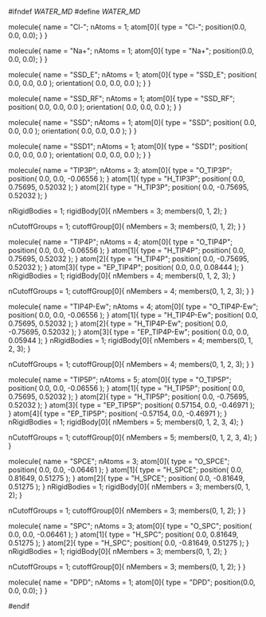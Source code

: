 #ifndef _WATER_MD_
#define _WATER_MD_

molecule{
  name = "Cl-";
  nAtoms = 1;
  atom[0]{
    type = "Cl-";
    position(0.0, 0.0, 0.0);
  }
}

molecule{
  name = "Na+";
  nAtoms = 1;
  atom[0]{
    type = "Na+";
    position(0.0, 0.0, 0.0);
  }
}

molecule{
  name = "SSD_E";
  nAtoms = 1;
  atom[0]{
    type = "SSD_E";
    position( 0.0, 0.0, 0.0 );
    orientation( 0.0, 0.0, 0.0 );
  }
}

molecule{
  name = "SSD_RF";
  nAtoms = 1;
  atom[0]{
    type = "SSD_RF";
    position( 0.0, 0.0, 0.0 );
    orientation( 0.0, 0.0, 0.0 );
  }
}

molecule{
  name = "SSD";
  nAtoms = 1;
  atom[0]{
    type = "SSD";
    position( 0.0, 0.0, 0.0 );
    orientation( 0.0, 0.0, 0.0 );
  }
}

molecule{
  name = "SSD1";
  nAtoms = 1;
  atom[0]{
    type = "SSD1";
    position( 0.0, 0.0, 0.0 );
    orientation( 0.0, 0.0, 0.0 );
  }
}

molecule{
  name = "TIP3P";
  nAtoms = 3;
  atom[0]{
    type = "O_TIP3P";
    position( 0.0, 0.0, -0.06556 );
  }
  atom[1]{
    type = "H_TIP3P";
    position( 0.0, 0.75695, 0.52032 );
  }
  atom[2]{
    type = "H_TIP3P";
    position( 0.0, -0.75695, 0.52032 );
  }

  nRigidBodies = 1;
  rigidBody[0]{ 
    nMembers = 3;
    members(0, 1, 2);
  }

  nCutoffGroups = 1;
  cutoffGroup[0]{
    nMembers = 3;
    members(0, 1, 2);
  }
}

molecule{
  name = "TIP4P";
  nAtoms = 4;
  atom[0]{
    type = "O_TIP4P";
    position( 0.0, 0.0, -0.06556 );
  }
  atom[1]{
    type = "H_TIP4P";
    position( 0.0, 0.75695, 0.52032 );
  }
  atom[2]{
    type = "H_TIP4P";
    position( 0.0, -0.75695, 0.52032 );
  }
  atom[3]{
    type = "EP_TIP4P";
    position( 0.0, 0.0, 0.08444 );
  }
  nRigidBodies = 1;
  rigidBody[0]{
    nMembers = 4;
    members(0, 1, 2, 3);
  }

  nCutoffGroups = 1;
  cutoffGroup[0]{
    nMembers = 4;
    members(0, 1, 2, 3);
  }
}

molecule{
  name = "TIP4P-Ew";
  nAtoms = 4;
  atom[0]{
    type = "O_TIP4P-Ew";
    position( 0.0, 0.0, -0.06556 );
  }
  atom[1]{
    type = "H_TIP4P-Ew";
    position( 0.0, 0.75695, 0.52032 );
  }
  atom[2]{
    type = "H_TIP4P-Ew";
    position( 0.0, -0.75695, 0.52032 );
  }
  atom[3]{
    type = "EP_TIP4P-Ew";
    position( 0.0, 0.0, 0.05944 );
  }
  nRigidBodies = 1;
  rigidBody[0]{
    nMembers = 4;
    members(0, 1, 2, 3);
  }

  nCutoffGroups = 1;
  cutoffGroup[0]{
    nMembers = 4;
    members(0, 1, 2, 3);
  }
}

molecule{
  name = "TIP5P";
  nAtoms = 5;
  atom[0]{
    type = "O_TIP5P";
    position( 0.0, 0.0, -0.06556 );
  }
  atom[1]{
    type = "H_TIP5P";
    position( 0.0, 0.75695, 0.52032 );
  }
  atom[2]{
    type = "H_TIP5P";
    position( 0.0, -0.75695, 0.52032 );
  }
  atom[3]{
    type = "EP_TIP5P";
    position( 0.57154, 0.0, -0.46971 );
  }
  atom[4]{
    type = "EP_TIP5P";
    position( -0.57154, 0.0, -0.46971 );
  }
  nRigidBodies = 1;
  rigidBody[0]{
    nMembers = 5;
    members(0, 1, 2, 3, 4);
  }

  nCutoffGroups = 1;
  cutoffGroup[0]{
    nMembers = 5;
    members(0, 1, 2, 3, 4);
  }
}

molecule{
  name = "SPCE";
  nAtoms = 3;
  atom[0]{
    type = "O_SPCE";
    position( 0.0, 0.0, -0.06461 );
  }
  atom[1]{
    type = "H_SPCE";
    position( 0.0, 0.81649, 0.51275 );
  }
  atom[2]{
    type = "H_SPCE";
    position( 0.0, -0.81649, 0.51275 );
  }
  nRigidBodies = 1;
  rigidBody[0]{
    nMembers = 3;
    members(0, 1, 2);
  }

  nCutoffGroups = 1;
  cutoffGroup[0]{
    nMembers = 3;
    members(0, 1, 2);
  }
}

molecule{
  name = "SPC";
  nAtoms = 3;
  atom[0]{
    type = "O_SPC";
    position( 0.0, 0.0, -0.06461 );
  }
  atom[1]{
    type = "H_SPC";
    position( 0.0, 0.81649, 0.51275 );
  }
  atom[2]{
    type = "H_SPC";
    position( 0.0, -0.81649, 0.51275 );
  }
  nRigidBodies = 1;
  rigidBody[0]{
    nMembers = 3;
    members(0, 1, 2);
  }

  nCutoffGroups = 1;
  cutoffGroup[0]{
    nMembers = 3;
    members(0, 1, 2);
  }
}

molecule{
  name = "DPD";
  nAtoms = 1;
  atom[0]{
    type = "DPD";
    position(0.0, 0.0, 0.0);
  }
}

#endif

